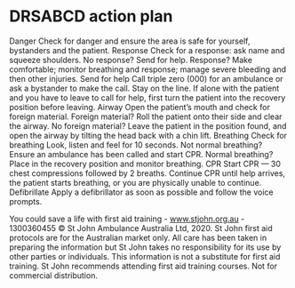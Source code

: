 ﻿# DRSABCD action plan 

Danger Check for danger and ensure the area is safe for yourself, bystanders and the patient. 
Response Check for a response: ask name and squeeze shoulders. 
No response? Send for help. 
Response? Make comfortable; monitor breathing and response; manage severe bleeding and then other injuries. 
Send for help Call triple zero (000) for an ambulance or ask a bystander to make the call. Stay on the line. 
If alone with the patient and you have to leave to call for help, first turn the patient into the recovery position before leaving. 
Airway Open the patient’s mouth and check for foreign material. 
Foreign material? Roll the patient onto their side and clear the airway. 
No foreign material? Leave the patient in the position found, and open the airway by tilting the head back with a chin lift. 
Breathing Check for breathing Look, listen and feel for 10 seconds. 
Not normal breathing? Ensure an ambulance has been called and start CPR. 
Normal breathing? Place in the recovery position and monitor breathing. 
CPR Start CPR — 30 chest compressions followed by 2 breaths. 
Continue CPR until help arrives, the patient starts breathing, or you are physically unable to continue. 
Defibrillate Apply a defibrillator as soon as possible and follow the voice prompts. 

You could save a life with first aid training - www.stjohn.org.au - 1300360455 
© St John Ambulance Australia Ltd, 2020.  St John first aid protocols are for the Australian market only. All care has been taken in preparing the information but St John takes no responsibility for its use by other parties or individuals. This information is not a substitute for first aid training. St John recommends attending first aid training courses. Not for commercial distribution. 

